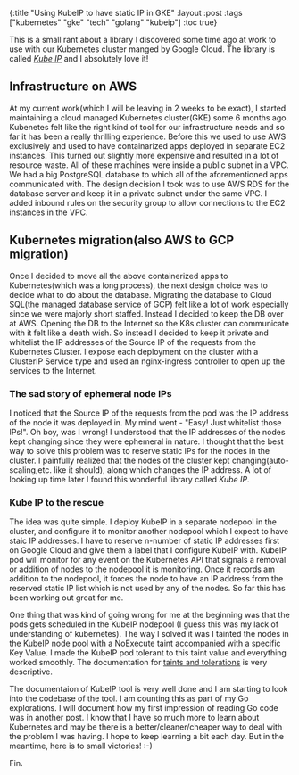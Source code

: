 {:title "Using KubeIP to have static IP in GKE"
:layout :post
:tags  ["kubernetes" "gke" "tech" "golang" "kubeip"]
:toc true}


This is a small rant about a library I discovered some time ago  at work to use
with our Kubernetes cluster manged by Google Cloud. The library is called [*Kube
IP*](https://kubeip.com/ "Kube IP") and I absolutely love it!


## Infrastructure on AWS

At my current work(which I will be leaving in 2 weeks to be exact), I started
maintaining a cloud managed Kubernetes cluster(GKE) some 6 months ago. Kubenetes
felt like the right kind of tool for our infrastructure needs and so far it has
been a really thrilling experience. Before this we used to use AWS exclusively
and used to have containarized apps deployed in separate EC2 instances. This
turned out slightly more expensive and resulted in a lot of resource waste. All
of these machines were inside a public subnet in a VPC. We had a big PostgreSQL
database to which all of the aforementioned apps communicated with. The design
decision I took was to use AWS RDS for the database server and keep it in a
private subnet under the same VPC. I added inbound rules on the security group
to allow connections to the EC2 instances in the VPC.

## Kubernetes migration(also AWS to GCP migration)

Once I decided to move all the above containerized apps to Kubernetes(which was
a long process), the next design choice was to decide what to do about the
database. Migrating the database to Cloud SQL(the managed database service of
GCP) felt like a lot of work especially since we were majorly short staffed. Instead I decided
to keep the DB over at AWS. Opening the DB to the Internet so the K8s cluster
can communicate with it felt like a death wish. So instead I decided to keep it
private and whitelist the IP addresses of the Source IP of the requests from the
Kubernetes Cluster. I expose each deployment on the cluster with a ClusterIP 
Service type and used an nginx-ingress controller to open up the services to the
Internet.

### The sad story of ephemeral node IPs


I noticed that the Source IP of the requests from the pod was
the IP address of the node it was deployed in. My mind went -
"Easy! Just whitelist those IPs!". Oh boy, was I wrong! I understood that the IP
addresses of the nodes kept changing since they were ephemeral in nature. I
thought that the best way to solve this problem was to reserve static IPs for the
nodes in the cluster. I painfully realized that the nodes of the cluster kept
changing(auto-scaling,etc. like it should), along which changes the IP address.
A lot of looking up time later I found this wonderful library called *Kube IP*.


### Kube IP to the rescue

The idea was quite simple. I deploy KubeIP in a separate nodepool in the
cluster, and configure it to monitor another nodepool which I expect to have
staic IP addresses. I have to reserve n-number of static IP addresses first on
Google Cloud and give them a label that I configure KubeIP with. KubeIP pod will
monitor for any event on the Kubernetes API that signals a removal or addition of
nodes to the nodepool it is monitoring. Once it records am addition to the
nodepool, it forces the node to have an IP address from the reserved static IP
list which is not used by any of the nodes. So far this has been working out
great for me.

One thing that was kind of going wrong for me at the beginning was that the pods
gets scheduled in the KubeIP nodepool (I guess this was my lack of understanding
of kubernetes). The way I solved it was I tainted the nodes in the
KubeIP node pool with a NoExecute taint accompanied with a specific Key Value. I made
the KubeIP pod tolerant to this taint value and everything worked smoothly. The
documentation for [taints and
tolerations](https://kubernetes.io/docs/concepts/scheduling-eviction/taint-and-toleration/)
is very descriptive.

The documentaion of KubeIP tool is very well done and I am starting to look into
the codebase of the tool. I am counting this as part of my Go explorations. I
will document how my first impression of reading Go code was in another post. I
know that I have so much more to learn about Kubernetes and may be there is a
better/cleaner/cheaper way to deal with the problem I was having. I hope to keep
learning a bit each day. But in the meantime, here is to small victories! :-)


Fin.
